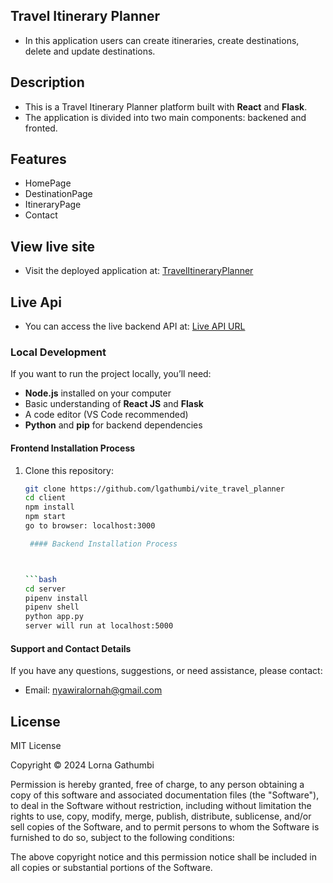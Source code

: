 ## Travel Itinerary Planner
- In this application  users can create itineraries, create destinations, delete and update destinations.

## Description
- This is a Travel Itinerary Planner platform built with **React** and **Flask**. 
- The application is divided into two main components: backened and fronted.

## Features
- HomePage
- DestinationPage
- ItineraryPage
- Contact

## View live site
- Visit the deployed application at: [TravelItineraryPlanner](<https://vite-travel-planner-jljumf406-lornas-projects-3cb7cfb8.vercel.app//>)

## Live Api
- You can access the live backend API at: [Live API URL](<https://travel-planner-16z2.onrender.com/>)

### Local Development

If you want to run the project locally, you’ll need:

- **Node.js** installed on your computer
- Basic understanding of **React JS** and **Flask**
- A code editor (VS Code recommended)
- **Python** and **pip** for backend dependencies

#### Frontend Installation Process

1. Clone this repository:

   ```bash
   git clone https://github.com/lgathumbi/vite_travel_planner
   cd client
   npm install
   npm start
   go to browser: localhost:3000

    #### Backend Installation Process



   ```bash
   cd server
   pipenv install
   pipenv shell
   python app.py
   server will run at localhost:5000

#### Support and Contact Details

If you have any questions, suggestions, or need assistance, please contact:

- Email: <nyawiralornah@gmail.com>

## License

MIT License

Copyright &copy; 2024 Lorna Gathumbi

Permission is hereby granted, free of charge, to any person obtaining a copy of this software and associated documentation files (the "Software"), to deal in the Software without restriction, including without limitation the rights to use, copy, modify, merge, publish, distribute, sublicense, and/or sell copies of the Software, and to permit persons to whom the Software is furnished to do so, subject to the following conditions:

The above copyright notice and this permission notice shall be included in all copies or substantial portions of the Software.   

